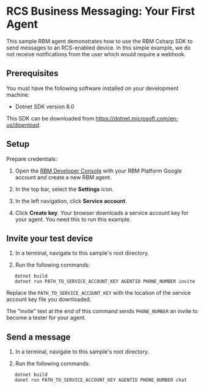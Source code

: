 ﻿# RCS Business Messaging: Your First Agent

This sample RBM agent demonstrates how to use the RBM Csharp SDK to
send messages to an RCS-enabled device. In this simple example, we do
not receive notifications from the user which would require a webhook.

## Prerequisites

You must have the following software installed on your development machine:

* Dotnet SDK version 8.0

This SDK can be downloaded from https://dotnet.microsoft.com/en-us/download.

## Setup

Prepare credentials:

1.  Open the [RBM Developer Console](https://business-communications.cloud.google.com/console/partner-console/)
    with your RBM Platform Google account and create a new RBM agent.

2.  In the top bar, select the **Settings** icon.

3.  In the left navigation, click **Service account**.

4.  Click **Create key**. Your browser downloads a service account key for your agent.
    You need this to run this example.

## Invite your test device

1. In a terminal, navigate to this sample's root directory.

2. Run the following commands:

```
   dotnet build
   dotnet run PATH_TO_SERVICE_ACCOUNT_KEY AGENTID PHONE_NUMBER invite
```

Replace the `PATH_TO_SERVICE_ACCOUNT_KEY` with the location of the service account key
file you downloaded.

The "invite" text at the end of this command sends `PHONE_NUMBER` an invite to
become a tester for your agent.
  
## Send a message

1. In a terminal, navigate to this sample's root directory.

2. Run the following commands:

```
   dotnet build
   donet run PATH_TO_SERVICE_ACCOUNT_KEY AGENTID PHONE_NUMBER chat
```
